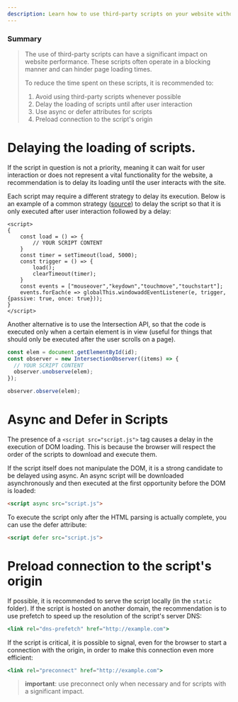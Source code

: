 ```yaml
---
description: Learn how to use third-party scripts on your website without sacrificing performance.
---
```


### Summary

> The use of third-party scripts can have a significant impact on website
> performance. These scripts often operate in a blocking manner and can hinder
> page loading times.
>
> To reduce the time spent on these scripts, it is recommended to:
>
> 1. Avoid using third-party scripts whenever possible
> 2. Delay the loading of scripts until after user interaction
> 3. Use async or defer attributes for scripts
> 4. Preload connection to the script's origin

# Delaying the loading of scripts.

If the script in question is not a priority, meaning it can wait for user
interaction or does not represent a vital functionality for the website, a
recommendation is to delay its loading until the user interacts with the site.

Each script may require a different strategy to delay its execution. Below is an
example of a common strategy
([source](https://metabox.io/delay-javascript-execution-boost-page-speed/)) to
delay the script so that it is only executed after user interaction followed by
a delay:

```tsx
<script>
{
    const load = () => {
        // YOUR SCRIPT CONTENT
    }
    const timer = setTimeout(load, 5000);
    const trigger = () => {
        load();
        clearTimeout(timer);
    }
    const events = ["mouseover","keydown","touchmove","touchstart"];
    events.forEach(e => globalThis.windowaddEventListener(e, trigger, {passive: true, once: true}));
}
</script>
```

Another alternative is to use the Intersection API, so that the code is executed
only when a certain element is in view (useful for things that should only be
executed after the user scrolls on a page).

```jsx
const elem = document.getElementById(id);
const observer = new IntersectionObserver((items) => {
  // YOUR SCRIPT CONTENT
  observer.unobserve(elem);
});

observer.observe(elem);
```

# Async and Defer in Scripts

The presence of a `<script src="script.js">` tag causes a delay in the execution
of DOM loading. This is because the browser will respect the order of the
scripts to download and execute them.

If the script itself does not manipulate the DOM, it is a strong candidate to be
delayed using async. An async script will be downloaded asynchronously and then
executed at the first opportunity before the DOM is loaded:

```html
<script async src="script.js">
```

To execute the script only after the HTML parsing is actually complete, you can
use the defer attribute:

```html
<script defer src="script.js">
```

# Preload connection to the script's origin

If possible, it is recommended to serve the script locally (in the `static`
folder). If the script is hosted on another domain, the recommendation is to use
prefetch to speed up the resolution of the script's server DNS:

```jsx
<link rel="dns-prefetch" href="http://example.com">
```

If the script is critical, it is possible to signal, even for the browser to
start a connection with the origin, in order to make this connection even more
efficient:

```jsx
<link rel="preconnect" href="http://example.com">
```

> **important**: use preconnect only when necessary and for scripts with a
> significant impact.
